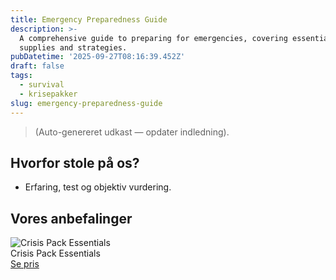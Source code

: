 ```yaml
---
title: Emergency Preparedness Guide
description: >-
  A comprehensive guide to preparing for emergencies, covering essential
  supplies and strategies.
pubDatetime: '2025-09-27T08:16:39.452Z'
draft: false
tags:
  - survival
  - krisepakker
slug: emergency-preparedness-guide
---
```

> (Auto-genereret udkast — opdater indledning).

## Hvorfor stole på os?
- Erfaring, test og objektiv vurdering.

## Vores anbefalinger


<!-- Auto: Affiliate-kort fra Products/SKUs -->

<div class="aff-card"><img src="abstract_15.png (https://v5.airtableusercontent.com/v3/u/45/45/1758974400000/FzW774DJF2FPJwdPqYyihg/fbgvI0qUswQLrkmCRYCmU0I7a1MS8G2EaMnG2LGdOd1tVDR0qaUzAzO0phyECOJ3YSYRtsW3-XztNwdIfgAAxQl2fqPNponk04QePNB01AMbA-9vULSCLg6z1RN36qKEk5WqBauMB3PcEbhV4XimVaedUplAETy6cE4rhI6nb2w/JU3x7x4NU4TyMSnmFgp-MfRe3zcaQuxlwPF_5PTFrMM)" alt="Crisis Pack Essentials" class="aff-card__img" /><div class="aff-card__meta"><div class="aff-card__title">Crisis Pack Essentials</div><a class="aff-btn" href="https://affiliate.homeessentialsee62.com/deal789?utm_source=klartilalt&utm_medium=affiliate&subid=emergency-preparedness-guide-2025-09-27" rel="sponsored nofollow noopener" target="_blank">Se pris</a></div></div>

